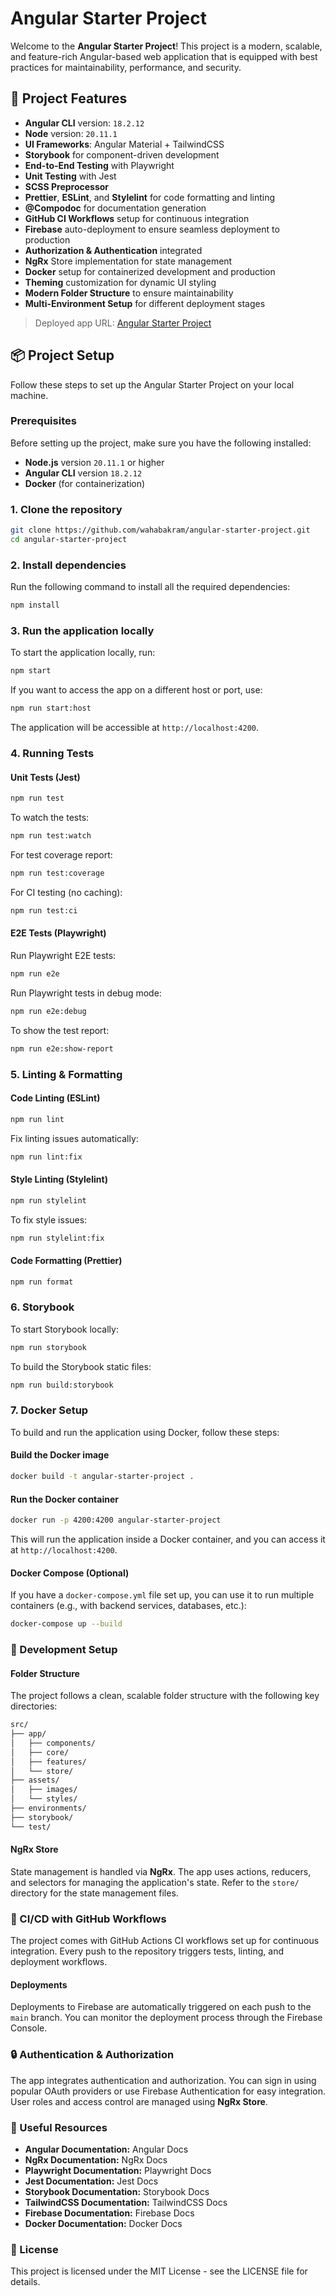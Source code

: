 # Angular Starter Project

Welcome to the **Angular Starter Project**! This project is a modern, scalable, and feature-rich Angular-based web application that is equipped with best practices for maintainability, performance, and security.

## 🚀 Project Features

- **Angular CLI** version: `18.2.12`
- **Node** version: `20.11.1`
- **UI Frameworks**: Angular Material + TailwindCSS
- **Storybook** for component-driven development
- **End-to-End Testing** with Playwright
- **Unit Testing** with Jest
- **SCSS Preprocessor**
- **Prettier**, **ESLint**, and **Stylelint** for code formatting and linting
- **@Compodoc** for documentation generation
- **GitHub CI Workflows** setup for continuous integration
- **Firebase** auto-deployment to ensure seamless deployment to production
- **Authorization & Authentication** integrated
- **NgRx** Store implementation for state management
- **Docker** setup for containerized development and production
- **Theming** customization for dynamic UI styling
- **Modern Folder Structure** to ensure maintainability
- **Multi-Environment Setup** for different deployment stages

> Deployed app URL: [Angular Starter Project](https://angular-starter-project-f9dbb.web.app/)

## 📦 Project Setup

Follow these steps to set up the Angular Starter Project on your local machine.

### Prerequisites

Before setting up the project, make sure you have the following installed:

- **Node.js** version `20.11.1` or higher
- **Angular CLI** version `18.2.12`
- **Docker** (for containerization)

### 1. Clone the repository

```bash
git clone https://github.com/wahabakram/angular-starter-project.git
cd angular-starter-project
```

### 2. Install dependencies

Run the following command to install all the required dependencies:

```bash
npm install
```

### 3. Run the application locally

To start the application locally, run:

```bash
npm start
```

If you want to access the app on a different host or port, use:

```bash
npm run start:host
```

The application will be accessible at `http://localhost:4200`.

### 4. Running Tests

#### Unit Tests (Jest)

```bash
npm run test
```

To watch the tests:

```bash
npm run test:watch
```

For test coverage report:

```bash
npm run test:coverage
```

For CI testing (no caching):

```bash
npm run test:ci
```

#### E2E Tests (Playwright)

Run Playwright E2E tests:

```bash
npm run e2e
```

Run Playwright tests in debug mode:

```bash
npm run e2e:debug
```

To show the test report:

```bash
npm run e2e:show-report
```

### 5. Linting & Formatting

#### Code Linting (ESLint)

```bash
npm run lint
```

Fix linting issues automatically:

```bash
npm run lint:fix
```

#### Style Linting (Stylelint)

```bash
npm run stylelint
```

To fix style issues:

```bash
npm run stylelint:fix
```

#### Code Formatting (Prettier)

```bash
npm run format
```

### 6. Storybook

To start Storybook locally:

```bash
npm run storybook
```

To build the Storybook static files:

```bash
npm run build:storybook
```

### 7. Docker Setup

To build and run the application using Docker, follow these steps:

#### Build the Docker image

```bash
docker build -t angular-starter-project .
```

#### Run the Docker container

```bash
docker run -p 4200:4200 angular-starter-project
```

This will run the application inside a Docker container, and you can access it at `http://localhost:4200`.

#### Docker Compose (Optional)

If you have a `docker-compose.yml` file set up, you can use it to run multiple containers (e.g., with backend services, databases, etc.):

```bash
docker-compose up --build
```

### 🌱 Development Setup

#### Folder Structure

The project follows a clean, scalable folder structure with the following key directories:

```bash
src/
├── app/
│   ├── components/
│   ├── core/
│   ├── features/
│   └── store/
├── assets/
│   ├── images/
│   └── styles/
├── environments/
├── storybook/
└── test/
```

#### NgRx Store

State management is handled via **NgRx**. The app uses actions, reducers, and selectors for managing the application's state. Refer to the `store/` directory for the state management files.

### 🔧 CI/CD with GitHub Workflows

The project comes with GitHub Actions CI workflows set up for continuous integration. Every push to the repository triggers tests, linting, and deployment workflows.

#### Deployments

Deployments to Firebase are automatically triggered on each push to the `main` branch. You can monitor the deployment process through the Firebase Console.

### 🔒 Authentication & Authorization

The app integrates authentication and authorization. You can sign in using popular OAuth providers or use Firebase Authentication for easy integration. User roles and access control are managed using **NgRx Store**.

### 🧰 Useful Resources

- **Angular Documentation:** Angular Docs
- **NgRx Documentation:** NgRx Docs
- **Playwright Documentation:** Playwright Docs
- **Jest Documentation:** Jest Docs
- **Storybook Documentation:** Storybook Docs
- **TailwindCSS Documentation:** TailwindCSS Docs
- **Firebase Documentation:** Firebase Docs
- **Docker Documentation:** Docker Docs

### 📄 License

This project is licensed under the MIT License - see the LICENSE file for details.
